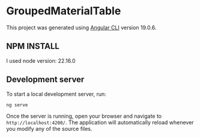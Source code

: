 # GroupedMaterialTable

This project was generated using [Angular CLI](https://github.com/angular/angular-cli) version 19.0.6.

## NPM INSTALL
I used node version: 22.16.0

## Development server

To start a local development server, run:

```bash
ng serve
```

Once the server is running, open your browser and navigate to `http://localhost:4200/`. The application will automatically reload whenever you modify any of the source files.
